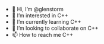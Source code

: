 - 👋 Hi, I’m @glenstorm
- 👀 I’m interested in C++
- 🌱 I’m currently learning C++
- 💞️ I’m looking to collaborate on C++
- 📫 How to reach me C++

<!---
glenstorm/glenstorm is a ✨ special ✨ repository because its `README.md` (this file) appears on your GitHub profile.
You can click the Preview link to take a look at your changes.
--->
